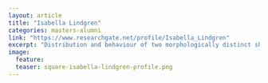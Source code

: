 ```yaml
---
layout: article
title: "Isabella Lindgren"
categories: masters-alumni
link: "https://www.researchgate.net/profile/Isabella_Lindgren"
excerpt: "Distribution and behaviour of two morphologically distinct shark species in the Ningaloo Marine Park, Western Australia (2016)"
image:
  feature: 
  teaser: square-isabella-lindgren-profile.png
---
```

